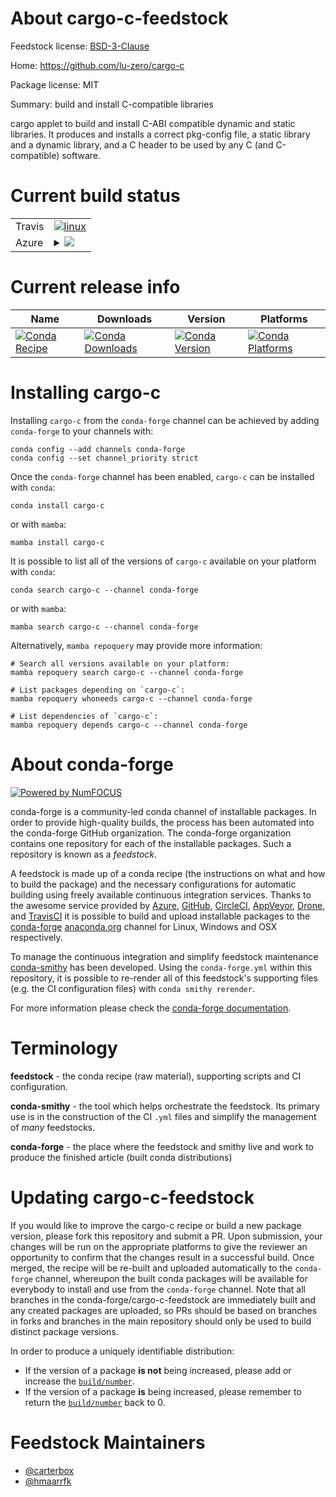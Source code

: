 About cargo-c-feedstock
=======================

Feedstock license: [BSD-3-Clause](https://github.com/conda-forge/cargo-c-feedstock/blob/main/LICENSE.txt)

Home: https://github.com/lu-zero/cargo-c

Package license: MIT

Summary: build and install C-compatible libraries

cargo applet to build and install C-ABI compatible dynamic and static libraries.
It produces and installs a correct pkg-config file, a static library and a dynamic library, and a C header to be used by any C (and C-compatible) software.


Current build status
====================


<table><tr>
    <td>Travis</td>
    <td>
      <a href="https://app.travis-ci.com/conda-forge/cargo-c-feedstock">
        <img alt="linux" src="https://img.shields.io/travis/com/conda-forge/cargo-c-feedstock/main.svg?label=Linux">
      </a>
    </td>
  </tr>
    
  <tr>
    <td>Azure</td>
    <td>
      <details>
        <summary>
          <a href="https://dev.azure.com/conda-forge/feedstock-builds/_build/latest?definitionId=20264&branchName=main">
            <img src="https://dev.azure.com/conda-forge/feedstock-builds/_apis/build/status/cargo-c-feedstock?branchName=main">
          </a>
        </summary>
        <table>
          <thead><tr><th>Variant</th><th>Status</th></tr></thead>
          <tbody><tr>
              <td>linux_64</td>
              <td>
                <a href="https://dev.azure.com/conda-forge/feedstock-builds/_build/latest?definitionId=20264&branchName=main">
                  <img src="https://dev.azure.com/conda-forge/feedstock-builds/_apis/build/status/cargo-c-feedstock?branchName=main&jobName=linux&configuration=linux%20linux_64_" alt="variant">
                </a>
              </td>
            </tr><tr>
              <td>linux_aarch64</td>
              <td>
                <a href="https://dev.azure.com/conda-forge/feedstock-builds/_build/latest?definitionId=20264&branchName=main">
                  <img src="https://dev.azure.com/conda-forge/feedstock-builds/_apis/build/status/cargo-c-feedstock?branchName=main&jobName=linux&configuration=linux%20linux_aarch64_" alt="variant">
                </a>
              </td>
            </tr><tr>
              <td>linux_ppc64le</td>
              <td>
                <a href="https://dev.azure.com/conda-forge/feedstock-builds/_build/latest?definitionId=20264&branchName=main">
                  <img src="https://dev.azure.com/conda-forge/feedstock-builds/_apis/build/status/cargo-c-feedstock?branchName=main&jobName=linux&configuration=linux%20linux_ppc64le_" alt="variant">
                </a>
              </td>
            </tr><tr>
              <td>osx_64</td>
              <td>
                <a href="https://dev.azure.com/conda-forge/feedstock-builds/_build/latest?definitionId=20264&branchName=main">
                  <img src="https://dev.azure.com/conda-forge/feedstock-builds/_apis/build/status/cargo-c-feedstock?branchName=main&jobName=osx&configuration=osx%20osx_64_" alt="variant">
                </a>
              </td>
            </tr><tr>
              <td>osx_arm64</td>
              <td>
                <a href="https://dev.azure.com/conda-forge/feedstock-builds/_build/latest?definitionId=20264&branchName=main">
                  <img src="https://dev.azure.com/conda-forge/feedstock-builds/_apis/build/status/cargo-c-feedstock?branchName=main&jobName=osx&configuration=osx%20osx_arm64_" alt="variant">
                </a>
              </td>
            </tr><tr>
              <td>win_64</td>
              <td>
                <a href="https://dev.azure.com/conda-forge/feedstock-builds/_build/latest?definitionId=20264&branchName=main">
                  <img src="https://dev.azure.com/conda-forge/feedstock-builds/_apis/build/status/cargo-c-feedstock?branchName=main&jobName=win&configuration=win%20win_64_" alt="variant">
                </a>
              </td>
            </tr>
          </tbody>
        </table>
      </details>
    </td>
  </tr>
</table>

Current release info
====================

| Name | Downloads | Version | Platforms |
| --- | --- | --- | --- |
| [![Conda Recipe](https://img.shields.io/badge/recipe-cargo--c-green.svg)](https://anaconda.org/conda-forge/cargo-c) | [![Conda Downloads](https://img.shields.io/conda/dn/conda-forge/cargo-c.svg)](https://anaconda.org/conda-forge/cargo-c) | [![Conda Version](https://img.shields.io/conda/vn/conda-forge/cargo-c.svg)](https://anaconda.org/conda-forge/cargo-c) | [![Conda Platforms](https://img.shields.io/conda/pn/conda-forge/cargo-c.svg)](https://anaconda.org/conda-forge/cargo-c) |

Installing cargo-c
==================

Installing `cargo-c` from the `conda-forge` channel can be achieved by adding `conda-forge` to your channels with:

```
conda config --add channels conda-forge
conda config --set channel_priority strict
```

Once the `conda-forge` channel has been enabled, `cargo-c` can be installed with `conda`:

```
conda install cargo-c
```

or with `mamba`:

```
mamba install cargo-c
```

It is possible to list all of the versions of `cargo-c` available on your platform with `conda`:

```
conda search cargo-c --channel conda-forge
```

or with `mamba`:

```
mamba search cargo-c --channel conda-forge
```

Alternatively, `mamba repoquery` may provide more information:

```
# Search all versions available on your platform:
mamba repoquery search cargo-c --channel conda-forge

# List packages depending on `cargo-c`:
mamba repoquery whoneeds cargo-c --channel conda-forge

# List dependencies of `cargo-c`:
mamba repoquery depends cargo-c --channel conda-forge
```


About conda-forge
=================

[![Powered by
NumFOCUS](https://img.shields.io/badge/powered%20by-NumFOCUS-orange.svg?style=flat&colorA=E1523D&colorB=007D8A)](https://numfocus.org)

conda-forge is a community-led conda channel of installable packages.
In order to provide high-quality builds, the process has been automated into the
conda-forge GitHub organization. The conda-forge organization contains one repository
for each of the installable packages. Such a repository is known as a *feedstock*.

A feedstock is made up of a conda recipe (the instructions on what and how to build
the package) and the necessary configurations for automatic building using freely
available continuous integration services. Thanks to the awesome service provided by
[Azure](https://azure.microsoft.com/en-us/services/devops/), [GitHub](https://github.com/),
[CircleCI](https://circleci.com/), [AppVeyor](https://www.appveyor.com/),
[Drone](https://cloud.drone.io/welcome), and [TravisCI](https://travis-ci.com/)
it is possible to build and upload installable packages to the
[conda-forge](https://anaconda.org/conda-forge) [anaconda.org](https://anaconda.org/)
channel for Linux, Windows and OSX respectively.

To manage the continuous integration and simplify feedstock maintenance
[conda-smithy](https://github.com/conda-forge/conda-smithy) has been developed.
Using the ``conda-forge.yml`` within this repository, it is possible to re-render all of
this feedstock's supporting files (e.g. the CI configuration files) with ``conda smithy rerender``.

For more information please check the [conda-forge documentation](https://conda-forge.org/docs/).

Terminology
===========

**feedstock** - the conda recipe (raw material), supporting scripts and CI configuration.

**conda-smithy** - the tool which helps orchestrate the feedstock.
                   Its primary use is in the construction of the CI ``.yml`` files
                   and simplify the management of *many* feedstocks.

**conda-forge** - the place where the feedstock and smithy live and work to
                  produce the finished article (built conda distributions)


Updating cargo-c-feedstock
==========================

If you would like to improve the cargo-c recipe or build a new
package version, please fork this repository and submit a PR. Upon submission,
your changes will be run on the appropriate platforms to give the reviewer an
opportunity to confirm that the changes result in a successful build. Once
merged, the recipe will be re-built and uploaded automatically to the
`conda-forge` channel, whereupon the built conda packages will be available for
everybody to install and use from the `conda-forge` channel.
Note that all branches in the conda-forge/cargo-c-feedstock are
immediately built and any created packages are uploaded, so PRs should be based
on branches in forks and branches in the main repository should only be used to
build distinct package versions.

In order to produce a uniquely identifiable distribution:
 * If the version of a package **is not** being increased, please add or increase
   the [``build/number``](https://docs.conda.io/projects/conda-build/en/latest/resources/define-metadata.html#build-number-and-string).
 * If the version of a package **is** being increased, please remember to return
   the [``build/number``](https://docs.conda.io/projects/conda-build/en/latest/resources/define-metadata.html#build-number-and-string)
   back to 0.

Feedstock Maintainers
=====================

* [@carterbox](https://github.com/carterbox/)
* [@hmaarrfk](https://github.com/hmaarrfk/)

